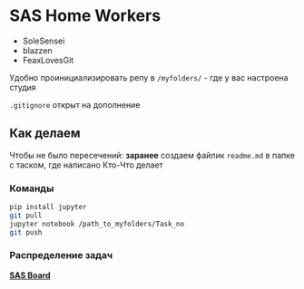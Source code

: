 # SAS Home Workers
- SoleSensei
- blazzen
- FeaxLovesGit

Удобно проинициализировать репу в `/myfolders/` - где у вас настроена студия

`.gitignore` открыт на дополнение

## Как делаем
Чтобы не было пересечений: __заранее__ создаем файлик `readme.md` в папке с таском, где написано Кто-Что делает 

### Команды
```bash
pip install jupyter
git pull
jupyter notebook /path_to_myfolders/Task_no
git push
```

### Распределение задач
__[SAS Board](https://github.com/SoleSensei/SASHW/projects/1)__

